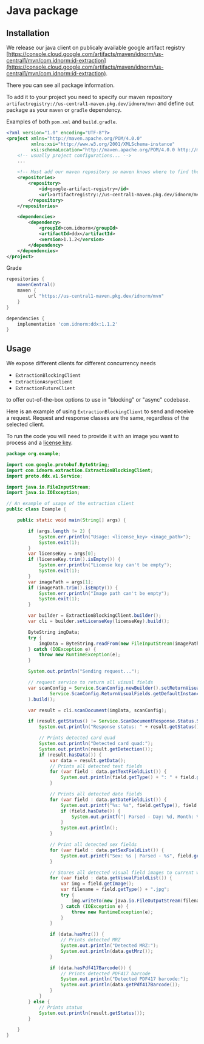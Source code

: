 # Java package

## Installation

We release our java client on publicaly available google artifact registry [https://console.cloud.google.com/artifacts/maven/idnorm/us-central1/mvn/com.idnorm:id-extraction](https://console.cloud.google.com/artifacts/maven/idnorm/us-central1/mvn/com.idnorm:id-extraction).

There you can see all package information.

To add it to your project you need to specify our maven repository `artifactregistry://us-central1-maven.pkg.dev/idnorm/mvn` and define out package
as your `maven` or `gradle` dependency.

Examples of both `pom.xml` and `build.gradle`.

```xml
<?xml version="1.0" encoding="UTF-8"?>
<project xmlns="http://maven.apache.org/POM/4.0.0"
         xmlns:xsi="http://www.w3.org/2001/XMLSchema-instance"
         xsi:schemaLocation="http://maven.apache.org/POM/4.0.0 http://maven.apache.org/xsd/maven-4.0.0.xsd">
    <!-- usually project configurations... -->
    ...

    <!-- Must add our maven repository so maven knows where to find the dep -->
    <repositories>
        <repository>
            <id>google-artifact-registry</id>
            <url>artifactregistry://us-central1-maven.pkg.dev/idnorm/mvn</url>
        </repository>
    </repositories>

    <dependencies>
        <dependency>
            <groupId>com.idnorm</groupId>
            <artifactId>ddx</artifactId>
            <version>1.1.2</version>
        </dependency>
    </dependencies>
</project>
```

Grade
```groovy
repositories {
    mavenCentral()
    maven {
        url "https://us-central1-maven.pkg.dev/idnorm/mvn"
    }
}

dependencies {
    implementation 'com.idnorm:ddx:1.1.2'
}
```

## Usage

We expose different clients for different concurrency needs

- `ExtractionBlockingClient`
- `ExtractionAsnycClient`
- `ExtractionFutureClient`

to offer out-of-the-box options to use in "blocking" or "async" codebase.

Here is an example of using `ExtractionBlockingClient` to send and receive a request.
Request and response classes are the same, regardless of the selected client.

To run the code you will need to provide it with an image you want to process and a [license key](../license.md).

```java
package org.example;

import com.google.protobuf.ByteString;
import com.idnorm.extraction.ExtractionBlockingClient;
import proto.ddx.v1.Service;

import java.io.FileInputStream;
import java.io.IOException;

// An example of usage of the extraction client
public class Example {

    public static void main(String[] args) {

        if (args.length != 2) {
            System.err.println("Usage: <license_key> <image_path>");
            System.exit(1);
        }
        var licenseKey = args[0];
        if (licenseKey.trim().isEmpty()) {
            System.err.println("License key can't be empty");
            System.exit(1);
        }
        var imagePath = args[1];
        if (imagePath.trim().isEmpty()) {
            System.err.println("Image path can't be empty");
            System.exit(1);
        }

        var builder = ExtractionBlockingClient.builder();
        var cli = builder.setLicenseKey(licenseKey).build();

        ByteString imgData;
        try {
            imgData = ByteString.readFrom(new FileInputStream(imagePath));
        } catch (IOException e) {
            throw new RuntimeException(e);
        }

        System.out.println("Sending request...");

        // request service to return all visual fields
        var scanConfig = Service.ScanConfig.newBuilder().setReturnVisualFields(
                Service.ScanConfig.ReturnVisualFields.getDefaultInstance()
        ).build();

        var result = cli.scanDocument(imgData, scanConfig);

        if (result.getStatus() != Service.ScanDocumentResponse.Status.STATUS_DOCUMENT_NOT_FOUND) {
            System.out.println("Response status: " + result.getStatus());

            // Prints detected card quad
            System.out.println("Detected card quad:");
            System.out.println(result.getDetection());
            if (result.hasData()) {
                var data = result.getData();
                // Prints all detected text fields
                for (var field : data.getTextFieldList()) {
                    System.out.println(field.getType() + ": " + field.getValue());
                }

                // Prints all detected date fields
                for (var field : data.getDateFieldList()) {
                    System.out.printf("%s: %s", field.getType(), field.getValue());
                    if (field.hasDate()) {
                        System.out.printf("| Parsed - Day: %d, Month: %d, Year: %d", field.getDate().getDay(), field.getDate().getMonth(), field.getDate().getYear());
                    }
                    System.out.println();
                }

                // Print all detected sex fields
                for (var field : data.getSexFieldList()) {
                    System.out.printf("Sex: %s | Parsed - %s", field.getValue(), field.getSex());
                }

                // Stores all detected visual field images to current working dir
                for (var field : data.getVisualFieldList()) {
                    var img = field.getImage();
                    var filename = field.getType() + ".jpg";
                    try {
                        img.writeTo(new java.io.FileOutputStream(filename));
                    } catch (IOException e) {
                        throw new RuntimeException(e);
                    }
                }

                if (data.hasMrz()) {
                    // Prints detected MRZ
                    System.out.println("Detected MRZ:");
                    System.out.println(data.getMrz());
                }

                if (data.hasPdf417Barcode()) {
                    // Prints detected PDF417 barcode
                    System.out.println("Detected PDF417 barcode:");
                    System.out.println(data.getPdf417Barcode());
                }
            }
        } else {
            // Prints status
            System.out.println(result.getStatus());
        }

    }
}
```
